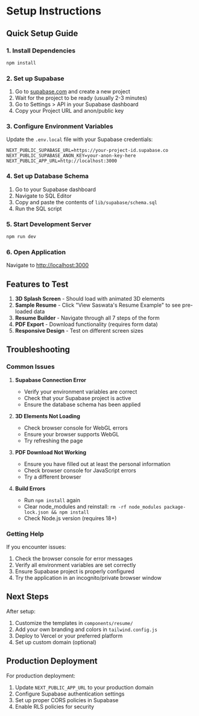 # Setup Instructions

## Quick Setup Guide

### 1. Install Dependencies
```bash
npm install
```

### 2. Set up Supabase

1. Go to [supabase.com](https://supabase.com) and create a new project
2. Wait for the project to be ready (usually 2-3 minutes)
3. Go to Settings > API in your Supabase dashboard
4. Copy your Project URL and anon/public key

### 3. Configure Environment Variables

Update the `.env.local` file with your Supabase credentials:

```env
NEXT_PUBLIC_SUPABASE_URL=https://your-project-id.supabase.co
NEXT_PUBLIC_SUPABASE_ANON_KEY=your-anon-key-here
NEXT_PUBLIC_APP_URL=http://localhost:3000
```

### 4. Set up Database Schema

1. Go to your Supabase dashboard
2. Navigate to SQL Editor
3. Copy and paste the contents of `lib/supabase/schema.sql`
4. Run the SQL script

### 5. Start Development Server

```bash
npm run dev
```

### 6. Open Application

Navigate to [http://localhost:3000](http://localhost:3000)

## Features to Test

1. **3D Splash Screen** - Should load with animated 3D elements
2. **Sample Resume** - Click "View Saswata's Resume Example" to see pre-loaded data
3. **Resume Builder** - Navigate through all 7 steps of the form
4. **PDF Export** - Download functionality (requires form data)
5. **Responsive Design** - Test on different screen sizes

## Troubleshooting

### Common Issues

1. **Supabase Connection Error**
   - Verify your environment variables are correct
   - Check that your Supabase project is active
   - Ensure the database schema has been applied

2. **3D Elements Not Loading**
   - Check browser console for WebGL errors
   - Ensure your browser supports WebGL
   - Try refreshing the page

3. **PDF Download Not Working**
   - Ensure you have filled out at least the personal information
   - Check browser console for JavaScript errors
   - Try a different browser

4. **Build Errors**
   - Run `npm install` again
   - Clear node_modules and reinstall: `rm -rf node_modules package-lock.json && npm install`
   - Check Node.js version (requires 18+)

### Getting Help

If you encounter issues:
1. Check the browser console for error messages
2. Verify all environment variables are set correctly
3. Ensure Supabase project is properly configured
4. Try the application in an incognito/private browser window

## Next Steps

After setup:
1. Customize the templates in `components/resume/`
2. Add your own branding and colors in `tailwind.config.js`
3. Deploy to Vercel or your preferred platform
4. Set up custom domain (optional)

## Production Deployment

For production deployment:
1. Update `NEXT_PUBLIC_APP_URL` to your production domain
2. Configure Supabase authentication settings
3. Set up proper CORS policies in Supabase
4. Enable RLS policies for security